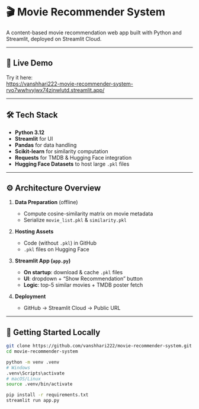 # 🎬 Movie Recommender System

A content-based movie recommendation web app built with Python and Streamlit, deployed on Streamlit Cloud.

---

## 🔗 Live Demo

Try it here:  
https://vanshhari222-movie-recommender-system-rvo7wwhvyjwx74zjnwlutd.streamlit.app/

---

## 🛠️ Tech Stack

- **Python 3.12**  
- **Streamlit** for UI  
- **Pandas** for data handling  
- **Scikit-learn** for similarity computation  
- **Requests** for TMDB & Hugging Face integration  
- **Hugging Face Datasets** to host large `.pkl` files  

---

## ⚙️ Architecture Overview

1. **Data Preparation** (offline)  
   - Compute cosine-similarity matrix on movie metadata  
   - Serialize `movie_list.pkl` & `similarity.pkl`

2. **Hosting Assets**  
   - Code (without `.pkl`) in GitHub  
   - `.pkl` files on Hugging Face

3. **Streamlit App (`app.py`)**  
   - **On startup**: download & cache `.pkl` files  
   - **UI**: dropdown + “Show Recommendation” button  
   - **Logic**: top-5 similar movies + TMDB poster fetch

4. **Deployment**  
   - GitHub → Streamlit Cloud → Public URL

---

## 🚀 Getting Started Locally

```bash
git clone https://github.com/vanshhari222/movie-recommender-system.git
cd movie-recommender-system

python -m venv .venv
# Windows
.venv\Scripts\activate
# macOS/Linux
source .venv/bin/activate

pip install -r requirements.txt
streamlit run app.py
